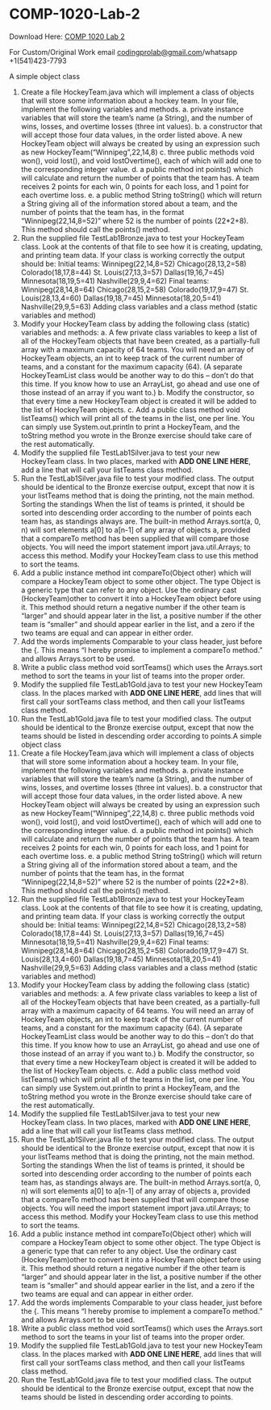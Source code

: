 # COMP-1020-Lab-2

Download Here: [COMP 1020 Lab 2](https://codingherolab.com/product/comp-1020-lab-2/)

For Custom/Original Work email codingprolab@gmail.com/whatsapp +1(541)423-7793

A simple object class
1. Create a file HockeyTeam.java which will implement a class of objects that will store some
information about a hockey team. In your file, implement the following variables and methods.
a. private instance variables that will store the team’s name (a String), and the number
of wins, losses, and overtime losses (three int values).
b. a constructor that will accept those four data values, in the order listed above. A new
HockeyTeam object will always be created by using an expression such as
new HockeyTeam(“Winnipeg”,22,14,8)
c. three public methods void won(), void lost(), and void lostOvertime(),
each of which will add one to the corresponding integer value.
d. a public method int points() which will calculate and return the number of points
that the team has. A team receives 2 points for each win, 0 points for each loss, and 1
point for each overtime loss.
e. a public method String toString() which will return a String giving all of the
information stored about a team, and the number of points that the team has, in the
format “Winnipeg(22,14,8=52)” where 52 is the number of points (22*2+8). This
method should call the points() method.
2. Run the supplied file TestLab1Bronze.java to test your HockeyTeam class. Look at the
contents of that file to see how it is creating, updating, and printing team data. If your class is
working correctly the output should be:
Initial teams:
Winnipeg(22,14,8=52)
Chicago(28,13,2=58)
Colorado(18,17,8=44)
St. Louis(27,13,3=57)
Dallas(19,16,7=45)
Minnesota(18,19,5=41)
Nashville(29,9,4=62)
Final teams:
Winnipeg(28,14,8=64)
Chicago(28,15,2=58)
Colorado(19,17,9=47)
St. Louis(28,13,4=60)
Dallas(19,18,7=45)
Minnesota(18,20,5=41)
Nashville(29,9,5=63)
Adding class variables and a class method (static variables and method)
1. Modify your HockeyTeam class by adding the following class (static) variables and methods:
a. A few private class variables to keep a list of all of the HockeyTeam objects that have
been created, as a partially-full array with a maximum capacity of 64 teams. You will
need an array of HockeyTeam objects, an int to keep track of the current number of
teams, and a constant for the maximum capacity (64). (A separate HockeyTeamList class
would be another way to do this – don’t do that this time. If you know how to use an
ArrayList, go ahead and use one of those instead of an array if you want to.)
b. Modify the constructor, so that every time a new HockeyTeam object is created it will
be added to the list of HockeyTeam objects.
c. Add a public class method void listTeams() which will print all of the teams in
the list, one per line. You can simply use System.out.println to print a
HockeyTeam, and the toString method you wrote in the Bronze exercise should take
care of the rest automatically.
2. Modify the supplied file TestLab1Silver.java to test your new HockeyTeam class. In two
places, marked with ****ADD ONE LINE HERE****, add a line that will call your
listTeams class method.
3. Run the TestLab1Silver.java file to test your modified class. The output should be
identical to the Bronze exercise output, except that now it is your listTeams method that is
doing the printing, not the main method.
Sorting the standings
When the list of teams is printed, it should be sorted into descending order according to the number of
points each team has, as standings always are.
The built-in method Arrays.sort(a, 0, n) will sort elements a[0] to a[n-1] of any array of
objects a, provided that a compareTo method has been supplied that will compare those objects. You
will need the import statement import java.util.Arrays; to access this method.
Modify your HockeyTeam class to use this method to sort the teams.
1. Add a public instance method int compareTo(Object other) which will compare a
HockeyTeam object to some other object. The type Object is a generic type that can refer to
any object. Use the ordinary cast (HockeyTeam)other to convert it into a HockeyTeam object
before using it. This method should return a negative number if the other team is “larger” and
should appear later in the list, a positive number if the other team is “smaller” and should
appear earlier in the list, and a zero if the two teams are equal and can appear in either order.
2. Add the words implements Comparable to your class header, just before the {. This means “I
hereby promise to implement a compareTo method.” and allows Arrays.sort to be used.
3. Write a public class method void sortTeams() which uses the Arrays.sort method to sort
the teams in your list of teams into the proper order.
4. Modify the supplied file TestLab1Gold.java to test your new HockeyTeam class. In the
places marked with ****ADD ONE LINE HERE****, add lines that will first call your
sortTeams class method, and then call your listTeams class method.
5. Run the TestLab1Gold.java file to test your modified class. The output should be identical
to the Bronze exercise output, except that now the teams should be listed in descending order
according to points.A simple object class
1. Create a file HockeyTeam.java which will implement a class of objects that will store some
information about a hockey team. In your file, implement the following variables and methods.
a. private instance variables that will store the team’s name (a String), and the number
of wins, losses, and overtime losses (three int values).
b. a constructor that will accept those four data values, in the order listed above. A new
HockeyTeam object will always be created by using an expression such as
new HockeyTeam(“Winnipeg”,22,14,8)
c. three public methods void won(), void lost(), and void lostOvertime(),
each of which will add one to the corresponding integer value.
d. a public method int points() which will calculate and return the number of points
that the team has. A team receives 2 points for each win, 0 points for each loss, and 1
point for each overtime loss.
e. a public method String toString() which will return a String giving all of the
information stored about a team, and the number of points that the team has, in the
format “Winnipeg(22,14,8=52)” where 52 is the number of points (22*2+8). This
method should call the points() method.
2. Run the supplied file TestLab1Bronze.java to test your HockeyTeam class. Look at the
contents of that file to see how it is creating, updating, and printing team data. If your class is
working correctly the output should be:
Initial teams:
Winnipeg(22,14,8=52)
Chicago(28,13,2=58)
Colorado(18,17,8=44)
St. Louis(27,13,3=57)
Dallas(19,16,7=45)
Minnesota(18,19,5=41)
Nashville(29,9,4=62)
Final teams:
Winnipeg(28,14,8=64)
Chicago(28,15,2=58)
Colorado(19,17,9=47)
St. Louis(28,13,4=60)
Dallas(19,18,7=45)
Minnesota(18,20,5=41)
Nashville(29,9,5=63)
Adding class variables and a class method (static variables and method)
1. Modify your HockeyTeam class by adding the following class (static) variables and methods:
a. A few private class variables to keep a list of all of the HockeyTeam objects that have
been created, as a partially-full array with a maximum capacity of 64 teams. You will
need an array of HockeyTeam objects, an int to keep track of the current number of
teams, and a constant for the maximum capacity (64). (A separate HockeyTeamList class
would be another way to do this – don’t do that this time. If you know how to use an
ArrayList, go ahead and use one of those instead of an array if you want to.)
b. Modify the constructor, so that every time a new HockeyTeam object is created it will
be added to the list of HockeyTeam objects.
c. Add a public class method void listTeams() which will print all of the teams in
the list, one per line. You can simply use System.out.println to print a
HockeyTeam, and the toString method you wrote in the Bronze exercise should take
care of the rest automatically.
2. Modify the supplied file TestLab1Silver.java to test your new HockeyTeam class. In two
places, marked with ****ADD ONE LINE HERE****, add a line that will call your
listTeams class method.
3. Run the TestLab1Silver.java file to test your modified class. The output should be
identical to the Bronze exercise output, except that now it is your listTeams method that is
doing the printing, not the main method.
Sorting the standings
When the list of teams is printed, it should be sorted into descending order according to the number of
points each team has, as standings always are.
The built-in method Arrays.sort(a, 0, n) will sort elements a[0] to a[n-1] of any array of
objects a, provided that a compareTo method has been supplied that will compare those objects. You
will need the import statement import java.util.Arrays; to access this method.
Modify your HockeyTeam class to use this method to sort the teams.
1. Add a public instance method int compareTo(Object other) which will compare a
HockeyTeam object to some other object. The type Object is a generic type that can refer to
any object. Use the ordinary cast (HockeyTeam)other to convert it into a HockeyTeam object
before using it. This method should return a negative number if the other team is “larger” and
should appear later in the list, a positive number if the other team is “smaller” and should
appear earlier in the list, and a zero if the two teams are equal and can appear in either order.
2. Add the words implements Comparable to your class header, just before the {. This means “I
hereby promise to implement a compareTo method.” and allows Arrays.sort to be used.
3. Write a public class method void sortTeams() which uses the Arrays.sort method to sort
the teams in your list of teams into the proper order.
4. Modify the supplied file TestLab1Gold.java to test your new HockeyTeam class. In the
places marked with ****ADD ONE LINE HERE****, add lines that will first call your
sortTeams class method, and then call your listTeams class method.
5. Run the TestLab1Gold.java file to test your modified class. The output should be identical
to the Bronze exercise output, except that now the teams should be listed in descending order
according to points.
